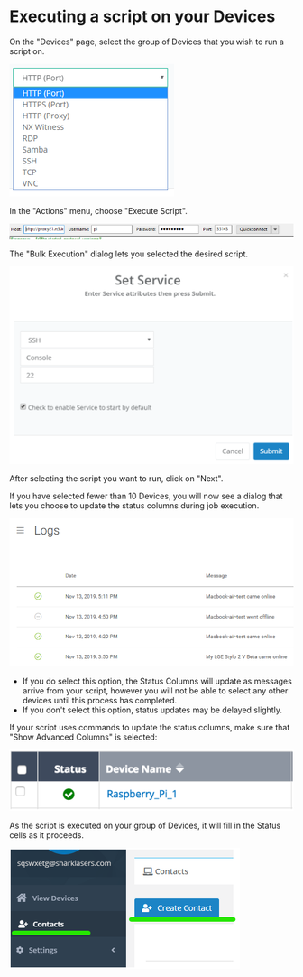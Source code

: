 # Executing a script on your Devices

On the "Devices" page, select the group of Devices that you wish to run a script on.

![](../../.gitbook/assets/image%20%28287%29.png)

In the "Actions" menu, choose "Execute Script".  

![](../../.gitbook/assets/image%20%28397%29.png)

The "Bulk Execution" dialog lets you selected the desired script.  

![](../../.gitbook/assets/image%20%28304%29.png)

After selecting the script you want to run, click on "Next".

If you have selected fewer than 10 Devices, you will now see a dialog that lets you choose to update the status columns during job execution.  

![](../../.gitbook/assets/image%20%28283%29.png)

* If you do select this option, the Status Columns will update as messages arrive from your script, however you will not be able to select any other devices until this process has completed.
* If you don't select this option, status updates may be delayed slightly.

If your script uses commands to update the status columns,  make sure that "Show Advanced Columns" is selected:

![](../../.gitbook/assets/image%20%283%29.png)

As the script is executed on your group of Devices, it will fill in the Status cells as it proceeds.

![](../../.gitbook/assets/image%20%28173%29.png)

